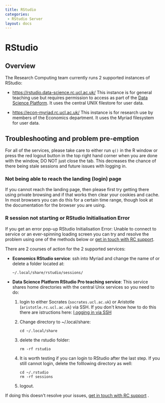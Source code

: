 ```yaml
---
title: RStudio
categories:
 - RStudio Server
layout: docs
---
```


# RStudio

## Overview

The Research Computing team currently runs 2 supported instances of RStudio:

 - <https://rstudio.data-science.rc.ucl.ac.uk/>
   This instance is for general teaching use but requires permission to access as part of the [Data Science Platform](https://www.ucl.ac.uk/isd/data-science-platform). It uses the central UNIX filestore for user data.

 - <https://econ-myriad.rc.ucl.ac.uk/>
   This instance is for research use by members of the Economics department. It uses the Myriad filesystem for user data.

## Troubleshooting and problem pre-emption

For all of the services, please take care to either run `q()` in the R
window or press the red logout button in the top right hand corner
when you are done with the window, DO NOT just close the tab. This
decreases the chance of there being stale sessions and future issues
with logging in.

### Not being able to reach the landing (login) page

If you cannot reach the landing page, then please first try getting
there using private browsing and if that works then clear your cookies
and cache. In most browsers you can do this for a certain time range,
though look at the documentation for the browser you are using.

### R session not starting or RStudio Initialisation Error

If you get an error pop-up RStudio Initialisation Error: Unable to
connect to service or an ever-spinning loading screen you can try and
resolve the problem using one of the methods below or  [get in touch with RC support](../Contact_Us.md). 

There are 2 courses of action for the 2 supported services:

 - **Economics RStudio service**: ssh into Myriad and change the name of or delete a folder located at:
    
   ```
   ~/.local/share/rstudio/sessions/
   ```

 - **Data Science Platform RStudio Pro teaching service**: This service
 shares home directories with the central Unix services so you need to
 do:

	1. login to either Socrates (`socrates.ucl.ac.uk`) or Aristotle
(`aristotle.rc.ucl.ac.uk`) via SSH. If you don't know how to do this
there are istructions here: 
[l,ogging in via SSH](../Walkthroughs/Logging_In.md)
    2. Change directory to ~/.local/share:

		```
		cd ~/.local/share
		```
		
   	3. delete the rstudio folder:

		```
		rm -rf rstudio
		```
		
	4. It is worth testing if you can login to RStudio after the last
       step. If you still cannot login, delete the folllowing directory as well:
	   
	   ```
	   cd ~/.rstudio
	   rm -rf sessions
	   ```

   5. logout.

If doing this doesn't resolve your issues,  [get in touch with RC support](../Contact_Us.md) .


